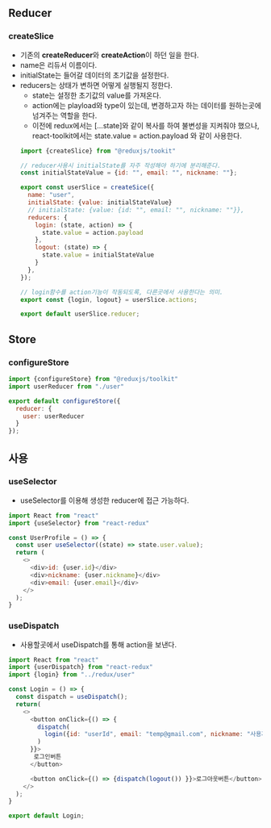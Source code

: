 
## Reducer
### createSlice
- 기존의 **createReducer**와 **createAction**이 하던 일을 한다.
- name은 리듀서 이름이다.
- initialState는 들어갈 데이터의 초기값을 설정한다.
- reducers는 상태가 변하면 어떻게 실행될지 정한다.
   - state는 설정한 초기값의 value를 가져온다.
   - action에는 playload와 type이 있는데, 변경하고자 하는 데이터를 원하는곳에 넘겨주는 역할을 한다.
   - 이전에 redux에서는 [...state]와 같이 복사를 하여 불변성을 지켜줘야 했으나, react-toolkit에서는 state.value = action.payload 와 같이 사용한다.
    ```javascript
    import {createSlice} from "@reduxjs/tookit"

    // reducer사용시 initialState를 자주 작성해야 하기에 분리해준다.
    const initialStateValue = {id: "", email: "", nickname: ""};

    export const userSlice = createSice({
      name: "user",
      initialState: {value: initialStateValue}
      // initialState: {value: {id: "", email: "", nickname: ""}},
      reducers: {
        login: (state, action) => {
          state.value = action.payload
        },
        logout: (state) => {
          state.value = initialStateValue
        }
      },
    });

    // login함수를 action기능이 작동되도록, 다른곳에서 사용한다는 의미.
    export const {login, logout} = userSlice.actions; 

    export default userSlice.reducer;
   ```

## Store
### configureStore
```javascript
import {configureStore} from "@reduxjs/toolkit"
import userReducer from "./user"

export default configureStore({
  reducer: {
    user: userReducer
  }
});
```
## 사용
### useSelector
- useSelector를 이용해 생성한 reducer에 접근 가능하다.

```javascript
import React from "react"
import {useSelector} from "react-redux"

const UserProfile = () => {
  const user useSelector((state) => state.user.value);
  return (
    <>
      <div>id: {user.id}</div>
      <div>nickname: {user.nickname}</div>
      <div>email: {user.email}</div>
    </>
  );
}
```
### useDispatch
- 사용할곳에서 useDispatch를 통해 action을 보낸다.
```javascript
import React from "react"
import {userDispatch} from "react-redux"
import {login} from "../redux/user"

const Login = () => {
  const dispatch = useDispatch();
  return(
    <>
      <button onClick={() => {
        dispatch(
          login({id: "userId", email: "temp@gmail.com", nickname: "사용자1"})
        )
      }}>
       로그인버튼
      </button>

      <button onClick={() => {dispatch(logout()) }}>로그아웃버튼</button>
    </>
  );
}

export default Login;
```